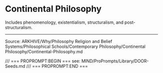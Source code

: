 # Continental Philosophy

Includes phenomenology, existentialism, structuralism, and post-structuralism.

---
Source: ARKHIVE/Why/Philosophy Religion and Belief Systems/Philosophical Schools/Contemporary Philosophy/Continental Philosophy/Continental-Philosophy.md

/// === PROPROMPT:BEGIN ===
see: MIND/ProPrompts/Library/DOOR-Seeds.md
/// === PROPROMPT:END ===
